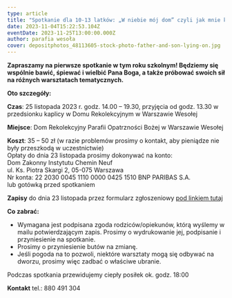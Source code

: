 ```yaml
---
type: article
title: "Spotkanie dla 10-13 latków: „W niebie mój dom” czyli jak mnie kocha Tata"
date: 2023-11-04T15:22:53.104Z
eventDate: 2023-11-25T13:00:00.000Z
author: parafia wesoła
cover: depositphotos_48113605-stock-photo-father-and-son-lying-on.jpg
---
```

<!--StartFragment-->

**Zapraszamy na pierwsze spotkanie w tym roku szkolnym! Będziemy się wspólnie bawić, śpiewać i wielbić Pana Boga, a także próbować swoich sił na różnych warsztatach tematycznych.**

**Oto szczegóły:**

**Czas**: 25 listopada 2023 r. godz. 14.00 – 19.30, przyjęcia od godz. 13.30 w przedsionku kaplicy w Domu Rekolekcyjnym w Warszawie Wesołej

**Miejsce**: Dom Rekolekcyjny Parafii Opatrzności Bożej w Warszawie Wesołej

**Koszt**: 35 – 50 zł (w razie problemów prosimy o kontakt, aby pieniądze nie były przeszkodą w uczestnictwie)\
Opłaty do dnia 23 listopada prosimy dokonywać na konto:\
Dom Zakonny Instytutu Chemin Neuf \
ul. Ks. Piotra Skargi 2, 05-075 Warszawa \
Nr konta: 22 2030 0045 1110 0000 0425 1510 BNP PARIBAS S.A.\
lub gotówką przed spotkaniem

**Zapisy** do dnia 23 listopada przez formularz zgłoszeniowy [pod linkiem tutaj](https://docs.google.com/forms/d/e/1FAIpQLSfb5byyrcca294eV1CSfuxZYK2Fu_wlIJViEWDZWDNxGPlW9w/viewform?usp=sharing)

**Co zabrać:**

* Wymagana jest podpisana zgoda rodziców/opiekunów, którą wyślemy w mailu potwierdzającym zapis. Prosimy o wydrukowanie jej, podpisanie i przyniesienie na spotkanie.
* Prosimy o przyniesienie butów na zmianę.
* Jeśli pogoda na to pozwoli, niektóre warsztaty mogą się odbywać na dworzu, prosimy więc zadbać o właściwe ubranie.

Podczas spotkania przewidujemy ciepły posiłek ok. godz. 18:00

**Kontakt** tel.: 880 491 304

<!--EndFragment-->